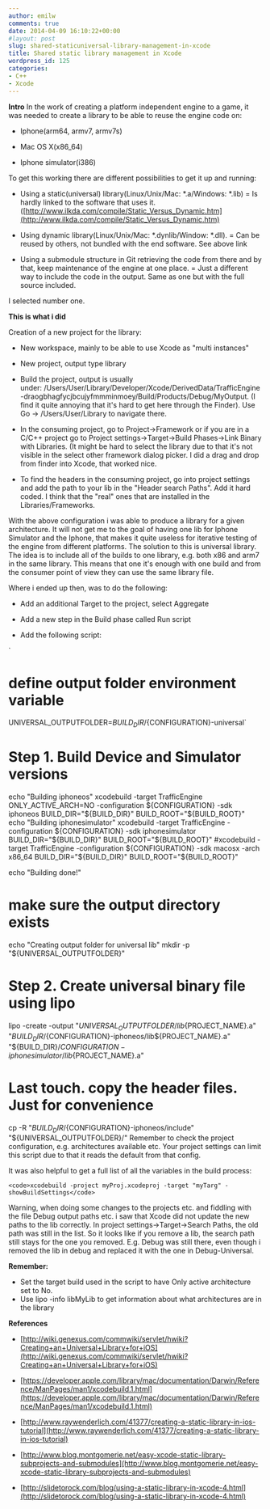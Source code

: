```yaml
---
author: emilw
comments: true
date: 2014-04-09 16:10:22+00:00
#layout: post
slug: shared-staticuniversal-library-management-in-xcode
title: Shared static library management in Xcode
wordpress_id: 125
categories:
- C++
- Xcode
---
```


**Intro**
In the work of creating a platform independent engine to a game, it was needed to create a library to be able to reuse the engine code on:



	
  * Iphone(arm64, armv7, armv7s)

	
  * Mac OS X(x86_64)

	
  * Iphone simulator(i386)


To get this working there are different possibilities to get it up and running:

	
  * Using a static(universal) library(Linux/Unix/Mac: *.a/Windows: *.lib) = Is hardly linked to the software that uses it.([http://www.ilkda.com/compile/Static_Versus_Dynamic.htm](http://www.ilkda.com/compile/Static_Versus_Dynamic.htm)

	
  * Using dynamic library(Linux/Unix/Mac: *.dynlib/Window: *.dll). = Can be reused by others, not bundled with the end software. See above link

	
  * Using a submodule structure in Git retrieving the code from there and by that, keep maintenance of the engine at one place. = Just a different way to include the code in the output. Same as one but with the full source included.


I selected number one.

**This is what i did**

Creation of a new project for the library:



	
  * New workspace, mainly to be able to use Xcode as "multi instances"

	
  * New project, output type library

	
  * Build the project, output is usually under: /Users/User/Library/Developer/Xcode/DerivedData/TrafficEngine-draogbhagfycjbcujyfmmminmoey/Build/Products/Debug/MyOutput.
(I find it quite annoying that it's hard to get here through the Finder). Use Go -> /Users/User/Library to navigate there.

	
  * In the consuming project, go to Project->Framework or if you are in a C/C++ project go to Project settings->Target->Build Phases->Link Binary with Libraries.
(It might be hard to select the library due to that it's not visible in the select other framework dialog picker. I did a drag and drop from finder into Xcode, that worked nice.

	
  * To find the headers in the consuming project, go into project settings and add the path to your lib in the "Header search Paths". Add it hard coded. I think that the "real" ones that are installed in the Libraries/Frameworks.


With the above configuration i was able to produce a library for a given architecture. It will not get me to the goal of having one lib for Iphone Simulator and the Iphone, that makes it quite useless for iterative testing of the engine from different platforms. The solution to this is universal library. The idea is to include all of the builds to one library, e.g. both x86 and arm7 in the same library. This means that one it's enough with one build and from the consumer point of view they can use the same library file.

Where i ended up then, was to do the following:

	
  * Add an additional Target to the project, select Aggregate

	
  * Add a new step in the Build phase called Run script

	
  * Add the following script:


`
# define output folder environment variable
UNIVERSAL_OUTPUTFOLDER=${BUILD_DIR}/${CONFIGURATION}-universal`

# Step 1. Build Device and Simulator versions
echo "Building iphoneos"
xcodebuild -target TrafficEngine ONLY_ACTIVE_ARCH=NO -configuration ${CONFIGURATION} -sdk iphoneos BUILD_DIR="${BUILD_DIR}" BUILD_ROOT="${BUILD_ROOT}"
echo "Building iphonesimulator"
xcodebuild -target TrafficEngine -configuration ${CONFIGURATION} -sdk iphonesimulator BUILD_DIR="${BUILD_DIR}" BUILD_ROOT="${BUILD_ROOT}"
#xcodebuild -target TrafficEngine -configuration ${CONFIGURATION} -sdk macosx -arch x86_64 BUILD_DIR="${BUILD_DIR}" BUILD_ROOT="${BUILD_ROOT}"

echo "Building done!"
# make sure the output directory exists
echo "Creating output folder for universal lib"
mkdir -p "${UNIVERSAL_OUTPUTFOLDER}"

# Step 2. Create universal binary file using lipo
lipo -create -output "${UNIVERSAL_OUTPUTFOLDER}/lib${PROJECT_NAME}.a" "${BUILD_DIR}/${CONFIGURATION}-iphoneos/lib${PROJECT_NAME}.a" "${BUILD_DIR}/${CONFIGURATION}-iphonesimulator/lib${PROJECT_NAME}.a"

# Last touch. copy the header files. Just for convenience
cp -R "${BUILD_DIR}/${CONFIGURATION}-iphoneos/include" "${UNIVERSAL_OUTPUTFOLDER}/"
Remember to check the project configuration, e.g. architectures available etc. Your project settings can limit this script due to that it reads the default from that config.

It was also helpful to get a full list of all the variables in the build process:



    
    <code>xcodebuild -project myProj.xcodeproj -target "myTarg" -showBuildSettings</code>




Warning, when doing some changes to the projects etc. and fiddling with the file Debug output paths etc. i saw that Xcode did not update the new paths to the lib correctly. In project settings->Target->Search Paths, the old path was still in the list. So it looks like if you remove a lib, the search path still stays for the one you removed.
E.g. Debug was still there, even though i removed the lib in debug and replaced it with the one in Debug-Universal.



**Remember:**

- Set the target build used in the script to have Only active architecture set to No.
- Use lipo -info libMyLib to get information about what architectures are in the library

**References**



	
  * [http://wiki.genexus.com/commwiki/servlet/hwiki?Creating+an+Universal+Library+for+iOS](http://wiki.genexus.com/commwiki/servlet/hwiki?Creating+an+Universal+Library+for+iOS)

	
  * [https://developer.apple.com/library/mac/documentation/Darwin/Reference/ManPages/man1/xcodebuild.1.html](https://developer.apple.com/library/mac/documentation/Darwin/Reference/ManPages/man1/xcodebuild.1.html)

	
  * [http://www.raywenderlich.com/41377/creating-a-static-library-in-ios-tutorial](http://www.raywenderlich.com/41377/creating-a-static-library-in-ios-tutorial)

	
  * [http://www.blog.montgomerie.net/easy-xcode-static-library-subprojects-and-submodules](http://www.blog.montgomerie.net/easy-xcode-static-library-subprojects-and-submodules)

	
  * [http://slidetorock.com/blog/using-a-static-library-in-xcode-4.html](http://slidetorock.com/blog/using-a-static-library-in-xcode-4.html)


